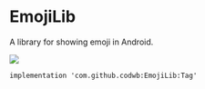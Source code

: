 # EmojiLib
A library for showing emoji in Android.

[![](https://jitpack.io/v/codwb/EmojiLib.svg)](https://jitpack.io/#codwb/EmojiLib)

	implementation 'com.github.codwb:EmojiLib:Tag'